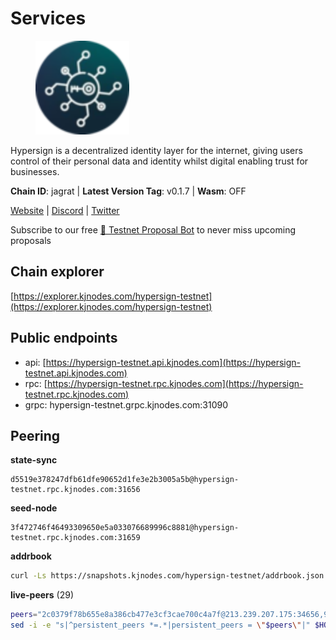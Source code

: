 # Services

<figure><img src="https://raw.githubusercontent.com/kj89/cosmos-images/main/logos/hypersign.png" width="150" alt=""><figcaption></figcaption></figure>

Hypersign is a decentralized identity layer for the internet, giving  users control of their personal data and identity whilst digital  enabling trust for businesses.

**Chain ID**: jagrat | **Latest Version Tag**: v0.1.7 | **Wasm**: OFF

[Website](https://hypersign.id) | [Discord](https://discord.gg/DmuUjMrHVw) | [Twitter](https://twitter.com/hypersignchain)



Subscribe to our free [🤖 Testnet Proposal Bot](https://t.me/kjnodes_testnet_proposal_bot) to never miss upcoming proposals


## Chain explorer
[https://explorer.kjnodes.com/hypersign-testnet](https://explorer.kjnodes.com/hypersign-testnet)

## Public endpoints

* api: [https://hypersign-testnet.api.kjnodes.com](https://hypersign-testnet.api.kjnodes.com)
* rpc: [https://hypersign-testnet.rpc.kjnodes.com](https://hypersign-testnet.rpc.kjnodes.com)
* grpc: hypersign-testnet.grpc.kjnodes.com:31090

## Peering

**state-sync**

```text
d5519e378247dfb61dfe90652d1fe3e2b3005a5b@hypersign-testnet.rpc.kjnodes.com:31656
```

**seed-node**

```text
3f472746f46493309650e5a033076689996c8881@hypersign-testnet.rpc.kjnodes.com:31659
```

**addrbook**
```bash
curl -Ls https://snapshots.kjnodes.com/hypersign-testnet/addrbook.json > $HOME/.hid-node/config/addrbook.json
```

**live-peers** (29)
```bash
peers="2c0379f78b655e8a386cb477e3cf3cae700c4a7f@213.239.207.175:34656,934324c3b4318d8438954d19a82673a3d218951b@142.132.209.236:10956,12a8e151b366a5cfe055440e6c2e44236b1c5a38@185.249.227.6:36656,d5519e378247dfb61dfe90652d1fe3e2b3005a5b@65.109.68.190:31656,eaf27acc810a3d6728dde972ebad26810cce0ae6@65.108.229.233:26656,4e08d5b0cb43c8d5ffc42987a5166bab2a04a93b@65.109.92.240:21066,28fa150b5a843c9bdf2889f31f4ff8ac75c17be9@185.196.20.153:26656,fbc7ce82f02e24257395dc0310ad2921ea61e199@65.109.92.148:61156,bd2ae9f1c42183104719f7c44be078bb7d282a61@65.109.92.241:11056,1de2abae74a4c5fd7d96d9869ef02187f81498f0@134.209.238.66:26656,1e3f0aeb6f2a2017b122af2461a75c9695790954@65.108.233.109:10956,610843eda2f0388cb8e75917e8c1f63350bd3bd1@154.26.131.130:16656,62c3f3e5214495593ad204f3c6cd879f3f4ed6a9@5.9.79.121:26656,9876d1b1e5b5968c1c729559325dd909f93c1d34@65.108.238.61:56656,0c6758a3f4554bbc67da73993bbb697764c5c534@38.242.142.227:26656,54f5df8d6516ead7099191776d9ee2048e0ec947@95.214.53.46:26656,23eff008c88dcc60ef9a71f2fb469c472679c35e@136.243.88.91:5040,2641ddcf28d8adf448edb573de1efba0b6971d9e@178.154.222.128:26656,5c2a752c9b1952dbed075c56c600c3a79b58c395@185.16.39.158:26926,d92268c246e02a54103f7098b901b876c88f006e@5.161.130.108:26656,de1f980cc59bdb2457202768d4b4d964d783789e@167.235.21.165:36656,d7c9b9a3c3a6c5f4ccdfb37a8358755b277271c1@3.110.226.164:26656,5b6356defbfc7227035698d6af7d686d3981a0eb@5.161.99.136:26656,3ca31590349f5a1480163e4a802cdc6b6ee25328@65.108.131.99:21339,b441c4bfa215e8b46fe058e7a4ce4886d87860e3@140.238.74.1:26656,fd06a873c4172105925ed89e632ff3f369740eed@18.188.21.237:26656,ec5127072c252f7246fb66f7e7762423a23ff6bd@154.12.228.93:31656,efcb16ec33d8e6233d1068fff679c6fd64bf5802@65.108.225.158:10956,a3f3d6dba11bfe080693938666064b2324fbaccf@88.99.164.158:11056"
sed -i -e "s|^persistent_peers *=.*|persistent_peers = \"$peers\"|" $HOME/.hid-node/config/config.toml
```
